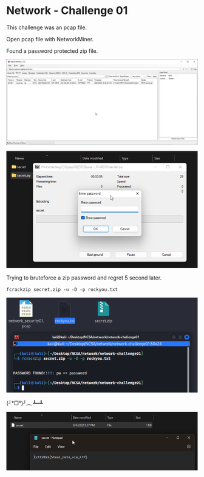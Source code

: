 # Network - Challenge 01

This challenge was an pcap file.

Open pcap file with NetworkMiner.

Found a password protected zip file.

![image-20221003135433600](./network-challenge01.assets/image-20221003135433600.png)

![image-20221003135510015](./network-challenge01.assets/image-20221003135510015.png)

Trying to bruteforce a zip password and regret 5 second later.

```
fcrackzip secret.zip -u -D -p rockyou.txt
```

![image-20221003135811195](./network-challenge01.assets/image-20221003135811195.png)

 (╯°□°)╯︵ ┻━┻

![image-20221003135849265](./network-challenge01.assets/image-20221003135849265.png)



